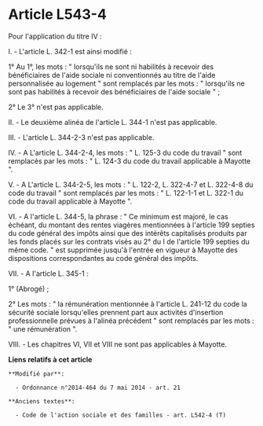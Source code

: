 # Article L543-4

Pour l'application du titre IV : 

I. - L'article L. 342-1 est ainsi modifié :

1° Au 1°, les mots : " lorsqu'ils ne sont ni habilités à recevoir des bénéficiaires de l'aide sociale ni conventionnés au
titre de l'aide personnalisée au logement " sont remplacés par les mots : " lorsqu'ils ne sont pas habilités à recevoir des
bénéficiaires de l'aide sociale " ; 

2° Le 3° n'est pas applicable. 

II. - Le deuxième alinéa de l'article L. 344-1 n'est pas applicable.

III. - L'article L. 344-2-3 n'est pas applicable.

IV. - A L'article L. 344-2-4, les mots : " L. 125-3 du code du travail " sont remplacés par les mots : " L. 124-3 du code du
travail applicable à Mayotte ".

V. - A L'article L. 344-2-5, les mots : " L. 122-2, L. 322-4-7 et L. 322-4-8 du code du travail " sont remplacés par les
mots : " L. 122-1-1 et L. 322-1 du code du travail applicable à Mayotte ". 

VI. - A l'article L. 344-5, la phrase : " Ce minimum est majoré, le cas échéant, du montant des rentes viagères mentionnées à
l'article 199 septies du code général des impôts ainsi que des intérêts capitalisés produits par les fonds placés sur les
contrats visés au 2° du I de l'article 199 septies du même code. " est supprimée jusqu'à l'entrée en vigueur à Mayotte des
dispositions correspondantes au code général des impôts. 

VII. - A l'article L. 345-1 : 

1° (Abrogé) ;

2° Les mots : " la rémunération mentionnée à l'article L. 241-12 du code la sécurité sociale lorsqu'elles prennent part aux
activités d'insertion professionnelle prévues à l'alinéa précédent " sont remplacés par les mots : " une rémunération ".

VIII. - Les chapitres VI, VII et VIII ne sont pas applicables à Mayotte.

**Liens relatifs à cet article**

	**Modifié par**:

	  - Ordonnance n°2014-464 du 7 mai 2014 - art. 21

	**Anciens textes**:

	  - Code de l'action sociale et des familles - art. L542-4 (T)
